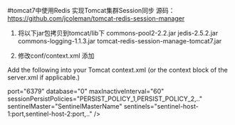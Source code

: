 
#tomcat7中使用Redis 实现Tomcat集群Session同步
源码：
https://github.com/jcoleman/tomcat-redis-session-manager

1. 将以下jar包拷贝到tomcat/lib下
commons-pool2-2.2.jar
jedis-2.5.2.jar
commons-logging-1.1.3.jar
tomcat-redis-session-manage-tomcat7.jar

2.  修改conf/context.xml
添加
<Valve className="com.orangefunction.tomcat.redissessions.RedisSessionHandlerValve" />        
    <Manager className="com.orangefunction.tomcat.redissessions.RedisSessionManager" 
	    host="localhost" //redis HOST
		port="6379"  //redis 端口
		database="0" 
		maxInactiveInterval="1800"/>




Add the following into your Tomcat context.xml (or the context block of the server.xml if applicable.)

<Valve className="com.orangefunction.tomcat.redissessions.RedisSessionHandlerValve" />
<Manager className="com.orangefunction.tomcat.redissessions.RedisSessionManager"
         host="localhost" <!-- optional: defaults to "localhost" -->
         port="6379" <!-- optional: defaults to "6379" -->
         database="0" <!-- optional: defaults to "0" -->
         maxInactiveInterval="60" <!-- optional: defaults to "60" (in seconds) -->
         sessionPersistPolicies="PERSIST_POLICY_1,PERSIST_POLICY_2,.." <!-- optional -->
         sentinelMaster="SentinelMasterName" <!-- optional -->
         sentinels="sentinel-host-1:port,sentinel-host-2:port,.." <!-- optional --> />
